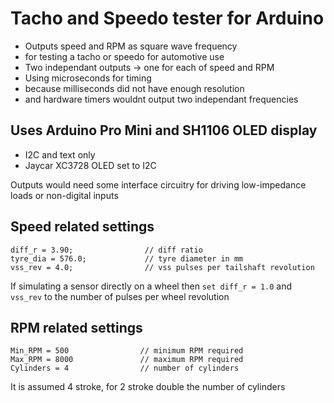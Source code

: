 # Tacho and Speedo tester for Arduino
- Outputs speed and RPM as square wave frequency
- for testing a tacho or speedo for automotive use
- Two independant outputs -> one for each of speed and RPM
- Using microseconds for timing
- because milliseconds did not have enough resolution
- and hardware timers wouldnt output two independant frequencies
 
 
 ## Uses Arduino Pro Mini and SH1106 OLED display
- I2C and text only
- Jaycar XC3728 OLED set to I2C

Outputs would need some interface circuitry
for driving low-impedance loads or non-digital inputs

## Speed related settings
```
diff_r = 3.90;                // diff ratio
tyre_dia = 576.0;             // tyre diameter in mm
vss_rev = 4.0;                // vss pulses per tailshaft revolution
```
If simulating a sensor directly on a wheel then `set diff_r = 1.0` and `vss_rev` to the number of pulses per wheel revolution

## RPM related settings
```
Min_RPM = 500                // minimum RPM required
Max_RPM = 8000               // maximum RPM required
Cylinders = 4                // number of cylinders
```
It is assumed 4 stroke, for 2 stroke double the number of cylinders
